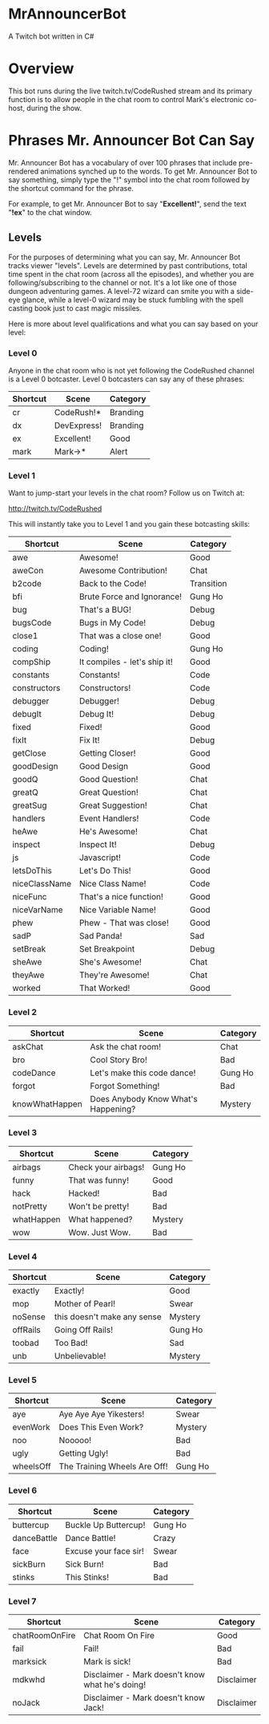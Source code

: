 # MrAnnouncerBot
A Twitch bot written in C#

# Overview
This bot runs during the live twitch.tv/CodeRushed stream and its primary function is to allow people in the chat room to control Mark's electronic co-host, during the show.

# Phrases Mr. Announcer Bot Can Say
Mr. Announcer Bot has a vocabulary of over 100 phrases that include pre-rendered animations synched up to the words. To get Mr. Announcer Bot to say something, simply type the "!" symbol into the chat room followed by the shortcut command for the phrase.

For example, to get Mr. Announcer Bot to say "**Excellent!**", send the text "**!ex**" to the chat window.

## Levels
For the purposes of determining what you can say, Mr. Announcer Bot tracks viewer "levels". Levels are determined by past contributions, total time spent in the chat room (across all the episodes), and whether you are following/subscribing to the channel or not. It's a lot like one of those dungeon adventuring games. A level-72 wizard can smite you with a side-eye glance, while a level-0 wizard may be stuck fumbling with the spell casting book just to cast magic missiles.

Here is more about level qualifications and what you can say based on your level:

### Level 0

Anyone in the chat room who is not yet following the CodeRushed channel is a Level 0 botcaster. Level 0 botcasters can say any of these phrases:

| Shortcut | Scene | Category |
|---|---|---|
| cr | CodeRush!* | Branding | 
| dx | DevExpress! | Branding | 
| ex | Excellent! | Good | 
| mark | Mark->* | Alert | 

### Level 1

Want to jump-start your levels in the chat room? Follow us on Twitch at:

http://twitch.tv/CodeRushed

This will instantly take you to Level 1 and you gain these botcasting skills:

| Shortcut | Scene | Category |
|---|---|---|
| awe | Awesome! | Good | 
| aweCon | Awesome Contribution! | Chat | 
| b2code | Back to the Code! | Transition | 
| bfi | Brute Force and Ignorance! | Gung Ho | 
| bug | That's a BUG! | Debug | 
| bugsCode | Bugs in My Code! | Debug | 
| close1 | That was a close one! | Good | 
| coding | Coding! | Gung Ho | 
| compShip | It compiles - let's ship it! | Good | 
| constants | Constants! | Code | 
| constructors | Constructors! | Code | 
| debugger | Debugger! | Debug | 
| debugIt | Debug It! | Debug | 
| fixed | Fixed! | Good | 
| fixIt | Fix It! | Debug | 
| getClose | Getting Closer! | Good | 
| goodDesign | Good Design | Good | 
| goodQ | Good Question! | Chat | 
| greatQ | Great Question! | Chat | 
| greatSug | Great Suggestion! | Chat | 
| handlers | Event Handlers! | Code | 
| heAwe | He's Awesome! | Chat | 
| inspect | Inspect It! | Debug | 
| js | Javascript! | Code | 
| letsDoThis | Let's Do This! | Good | 
| niceClassName | Nice Class Name! | Code | 
| niceFunc | That's a nice function! | Good | 
| niceVarName | Nice Variable Name! | Good | 
| phew | Phew - That was close! | Good | 
| sadP | Sad Panda! | Sad | 
| setBreak | Set Breakpoint | Debug | 
| sheAwe | She's Awesome! | Chat | 
| theyAwe | They're Awesome! | Chat | 
| worked | That Worked! | Good | 

### Level 2



| Shortcut | Scene | Category |
|---|---|---|
| askChat | Ask the chat room! | Chat | 
| bro | Cool Story Bro! | Bad | 
| codeDance | Let's make this code dance! | Gung Ho | 
| forgot | Forgot Something! | Bad | 
| knowWhatHappen | Does Anybody Know What's Happening? | Mystery | 

### Level 3



| Shortcut | Scene | Category |
|---|---|---|
| airbags | Check your airbags! | Gung Ho | 
| funny | That was funny! | Good | 
| hack | Hacked! | Bad | 
| notPretty | Won't be pretty! | Bad | 
| whatHappen | What happened? | Mystery | 
| wow | Wow. Just Wow. | Bad | 

### Level 4



| Shortcut | Scene | Category |
|---|---|---|
| exactly | Exactly! | Good | 
| mop | Mother of Pearl! | Swear | 
| noSense | this doesn't make any sense | Mystery | 
| offRails | Going Off Rails! | Gung Ho | 
| toobad | Too Bad! | Sad | 
| unb | Unbelievable! | Mystery | 

### Level 5



| Shortcut | Scene | Category |
|---|---|---|
| aye | Aye Aye Aye Yikesters! | Swear | 
| evenWork | Does This Even Work? | Mystery | 
| noo | Nooooo! | Bad | 
| ugly | Getting Ugly! | Bad | 
| wheelsOff | The Training Wheels Are Off! | Gung Ho | 

### Level 6



| Shortcut | Scene | Category |
|---|---|---|
| buttercup | Buckle Up Buttercup! | Gung Ho | 
| danceBattle | Dance Battle! | Crazy | 
| face | Excuse your face sir! | Swear | 
| sickBurn | Sick Burn! | Bad | 
| stinks | This Stinks! | Bad | 

### Level 7



| Shortcut | Scene | Category |
|---|---|---|
| chatRoomOnFire | Chat Room On Fire | Good | 
| fail | Fail! | Bad | 
| marksick | Mark is sick! | Bad | 
| mdkwhd | Disclaimer - Mark doesn't know what he's doing! | Disclaimer | 
| noJack | Disclaimer - Mark doesn't know Jack! | Disclaimer | 

